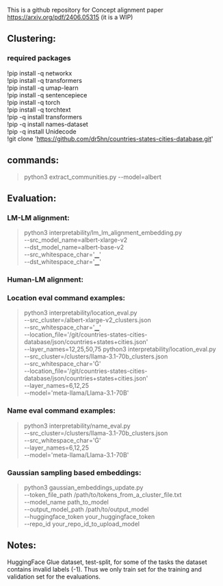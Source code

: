This is a github repository for Concept alignment paper https://arxiv.org/pdf/2406.05315 (it is a WIP)

## Clustering:
### required packages
!pip install -q networkx  <br>
!pip install -q transformers  <br>
!pip install -q umap-learn  <br>
!pip install -q sentencepiece  <br>
!pip install -q torch  <br>
!pip install -q torchtext  <br>
!pip -q install transformers   <br>
!pip -q install names-dataset   <br>
!pip -q install Unidecode   <br>
!git clone 'https://github.com/dr5hn/countries-states-cities-database.git'   <br>

## commands:
> python3 extract_communities.py --model=albert  <br>

## Evaluation:
### LM-LM alignment:
> python3 interpretability/lm_lm_alignment_embedding.py  \
    --src_model_name=albert-xlarge-v2 \
    --dst_model_name=albert-base-v2  \
    --src_whitespace_char='▁'  \
    --dst_whitespace_char='▁'

### Human-LM alignment:

### Location eval command examples:
> python3 interpretability/location_eval.py \
    --src_cluster=<your dir>/albert-xlarge-v2_clusters.json \
    --src_whitespace_char='▁'  \
    --location_file='<your git dir>/git/countries-states-cities-database/json/countries+states+cities.json' \
    --layer_names=12,25,50,75
> python3 interpretability/location_eval.py \
    --src_cluster=<your dir>/clusters/llama-3.1-70b_clusters.json \
    --src_whitespace_char='Ġ'  \
    --location_file='<your git dir>/git/countries-states-cities-database/json/countries+states+cities.json' \
    --layer_names=6,12,25  \
    --model='meta-llama/Llama-3.1-70B'

### Name eval command examples:
> python3 interpretability/name_eval.py \
    --src_cluster=<your dir>/clusters/llama-3.1-70b_clusters.json \
    --src_whitespace_char='Ġ'  \
    --layer_names=6,12,25  \
    --model='meta-llama/Llama-3.1-70B'

### Gaussian sampling based embeddings:
>  python3 gaussian_embeddings_update.py \
    --token_file_path /path/to/tokens_from_a_cluster_file.txt \
    --model_name path_to_model \
    --output_model_path /path/to/output_model \
    --huggingface_token your_huggingface_token \
    --repo_id your_repo_id_to_upload_model

## Notes:
HuggingFace Glue dataset, test-split, for some of the tasks the dataset contains invalid labels (-1). Thus we only train set for the training and validation set for the evaluations. <br>
